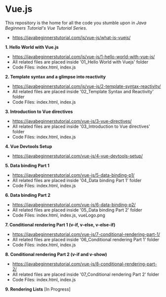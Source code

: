 # Vue.js

This repository is the home for all the code you stumble upon in *Java Beginners Tutorial's Vue Tutorial Series*.
- https://javabeginnerstutorial.com/js/vue-js/what-is-vuejs/

**1. Hello World with Vue.js**
- https://javabeginnerstutorial.com/js/vue-js/1-hello-world-with-vue-js/
- All related files are placed inside '01_Hello World with Vuejs' folder
- Code Files: index.html, index.js

**2. Template syntax and a glimpse into reactivity**
- https://javabeginnerstutorial.com/js/vue-js/2-template-syntax-reactivity/
- All related files are placed inside '02_Template Syntax and Reactivity' folder
- Code Files: index.html, index.js

**3. Introduction to Vue directives**
- https://javabeginnerstutorial.com/vue-js/3-vue-directives/
- All related files are placed inside '03_Introduction to Vue directives' folder
- Code Files: index.html, index.js

**4. Vue Devtools Setup**
- https://javabeginnerstutorial.com/vue-js/4-vue-devtools-setup/

**5. Data binding Part 1**
- https://javabeginnerstutorial.com/vue-js/5-data-binding-p1/
- All related files are placed inside '04_Data binding Part 1' folder
- Code Files: index.html, index.js

**6. Data binding Part 2**
- https://javabeginnerstutorial.com/vue-js/6-data-binding-p2/
- All related files are placed inside '05_Data binding Part 2' folder
- Code Files: index.html, index.js, vueLogo.png

**7. Conditional rendering Part 1 (v-if, v-else, v-else-if)**
- https://javabeginnerstutorial.com/vue-js/7-conditional-rendering-part-1/
- All related files are placed inside '06_Conditional rendering Part 1' folder
- Code Files: index.html, index.js

**8. Conditional rendering Part 2 (v-if and v-show)**
- https://javabeginnerstutorial.com/vue-js/8-conditional-rendering-part-2/
- All related files are placed inside '07_Conditional rendering Part 2' folder
- Code Files: index.html, index.js

**9. Rendering Lists** [In Progress]